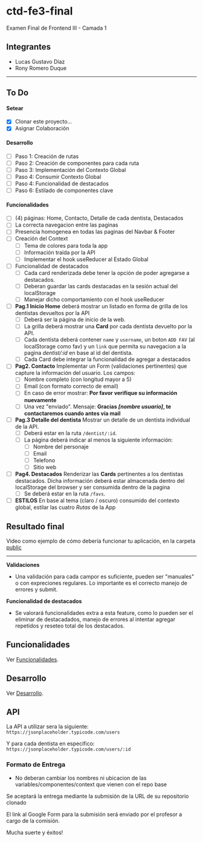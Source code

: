 # ctd-fe3-final

Examen Final de Frontend III - Camada 1

## Integrantes

- Lucas Gustavo Díaz
- Rony Romero Duque

***

## To Do

#### Setear
- [X] Clonar este proyecto...
- [X] Asignar Colaboración
#### Desarrollo
- [ ] Paso 1: Creación de rutas
- [ ] Paso 2: Creación de componentes para cada ruta
- [ ] Paso 3: Implementación del Contexto Global
- [ ] Paso 4: Consumir Contexto Global
- [ ] Paso 4: Funcionalidad de destacados
- [ ] Paso 6: Estilado de componentes clave
#### Funcionalidades
- [ ] (4) páginas: Home, Contacto, Detalle de cada dentista, Destacados
- [ ] La correcta navegacion entre las paginas
- [ ] Presencia homogenea en todas las paginas del Navbar & Footer
- [ ] Creación del Context
    - [ ] Tema de colores para toda la app
    - [ ] Información traída por la API
    - [ ] Implementar el hook useReducer al Estado Global
- [ ] Funcionalidad de destacados
    - [ ] Cada card renderizada debe tener la opción de poder agregarse a destacados.
    - [ ] Deberan guardar las cards destacadas en la sesión actual del localStorage
    - [ ] Manejar dicho comportamiento con el hook useReducer
- [ ] **Pag.1  Inicio Home** deberá mostrar un listado en forma de grilla de los dentistas devueltos por la API
    - [ ] Deberá ser la página de inicio de la web.
    - [ ] La grilla deberá mostrar una **Card** por cada dentista devuelto por la API.
    - [ ] Cada dentista deberá contener `name` y `username`, un boton `ADD FAV` (al localStorage como fav) y un `link` que permita su navegacion a la pagina _dentist/:id_ en base al id del dentista.
    - [ ] Cada Card debe integrar la funcionalidad de agregar a destacados
- [ ] **Pag2. Contacto** Implementar un Form (validaciones pertinentes) que capture la información del usuario. Los campos:
    - [ ] Nombre completo (con longitud mayor a 5)
    - [ ] Email (con formato correcto de email)
    - [ ] En caso de error mostrar: **Por favor verifique su información nuevamente**
    - [ ] Una vez "enviado". Mensaje: **Gracias _[nombre usuario]_, te contactaremos cuando antes vía mail**
- [ ] **Pag.3  Detalle del dentista** Mostrar un detalle de un dentista individual de la API.
  - [ ] Deberá estar en la ruta `/dentist/:id`.
  - [ ] La página deberá indicar al menos la siguiente información:
    - [ ] Nombre del personaje
    - [ ] Email
    - [ ] Telefono
    - [ ] Sitio web
- [ ] **Pag4. Destacados** Renderizar las **Cards** pertinentes a los dentistas destacados. Dicha información deberá estar almacenada dentro del localStorage del browser y ser consumida dentro de la pagina
    - [ ] Se deberá estar en la ruta `/favs`.

- [ ] **ESTILOS** En base al tema (claro / oscuro) consumido del contexto global, estilar las cuatro *Rutas* de la App

## Resultado final

Video como ejemplo de cómo debería funcionar tu aplicación, en la carpeta [public](/public/)

***

**Validaciones**

- Una validación para cada campor es suficiente, pueden ser "manuales" o con expreciones regulares. Lo importante es el correcto manejo de errores y submit.

**Funcionalidad de destacados**

- Se valorará funcionalidades extra a esta feature, como lo pueden ser el eliminar de destacadados, manejo de errores al intentar agregar repetidos y reseteo total de los destacados.

## Funcionalidades

Ver [Funcionalidades](docs/funcionalidades.md).

## Desarrollo

Ver [Desarrollo](docs/desarrollo.md).

## API

La API a utilizar sera la siguiente:
`https://jsonplaceholder.typicode.com/users`

Y para cada dentista en especifico:
`https://jsonplaceholder.typicode.com/users/:id`

### Formato de Entrega

- No deberan cambiar los nombres ni ubicacion de las variables/componentes/context que vienen con el repo base

Se aceptará la entrega mediante la submisión de la URL de su repositorio clonado

El link al Google Form para la submisión será enviado por el profesor a cargo de la comisión.

Mucha suerte y éxitos!
